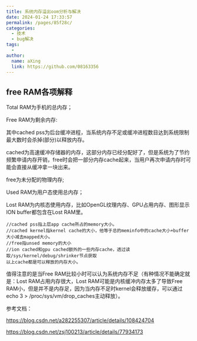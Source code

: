 ```yaml
---
title: 系统内存溢出oom分析与解决
date: 2024-01-24 17:33:57
permalink: /pages/85f28c/
categories:
  - 技术
  - bug解决
tags:
  - 
author: 
  name: aXing
  link: https://github.com/08163356
---
```

## free RAM各项解释

Total RAM为手机的总内存；

Free RAM为剩余内存:

其中cached pss为后台缓冲进程，当系统内存不足或缓冲进程数目达到系统限制最大数时会杀掉(部分)以释放内存。

cached为高速缓冲存储器的内存，这部分内存已经分配好了，但是系统为了节约频繁申请内存开销，free时会把一部分内存cache起来，当用户再次申请内存时可能会直接从缓冲拿一块出来。

free为未分配的物理内存;

Used RAM为用户态使用总内存；

Lost RAM为内核态使用内存，比如OpenGL纹理内存、GPU占用内存、图形显示ION buffer都包含在Lost RAM里。

```
//cached pss指上层app cache所占的memory大小。
//cached kernel指kernel cache的大小，他等于总的meminfo中的cache大小+buffer大小减去mapped大小。
//free指unsed memory的大小
//ion cached和gpu cached额外的一些内存cache，透过读取/sys/kernel/debug/shrinker节点获取
以上cache都是可以释放的内存大小。
```

 值得注意的是当Free RAM比较小时可以认为系统内存不足（有种情况不能确定就是：Lost RAM占用内存很大，Lost RAM可能是内核缓冲内存太多了导致Free RAM小，但是并不是内存足，因为当内存不足时kernel会释放缓存，可以通过echo 3 > /proc/sys/vm/drop_caches主动释放）。

参考文档：

https://blog.csdn.net/a282255307/article/details/108424704

https://blog.csdn.net/zsj100213/article/details/77934173